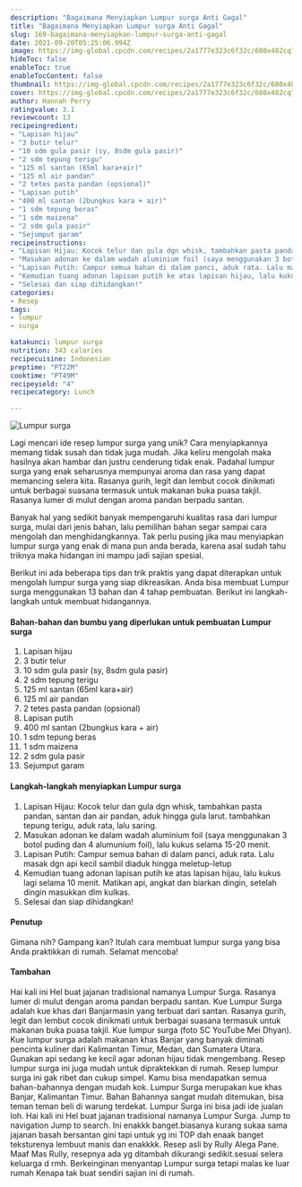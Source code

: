 ```yaml
---
description: "Bagaimana Menyiapkan Lumpur surga Anti Gagal"
title: "Bagaimana Menyiapkan Lumpur surga Anti Gagal"
slug: 169-bagaimana-menyiapkan-lumpur-surga-anti-gagal
date: 2021-09-20T05:25:06.994Z
image: https://img-global.cpcdn.com/recipes/2a1777e323c6f32c/680x482cq70/lumpur-surga-foto-resep-utama.jpg
hideToc: false
enableToc: true
enableTocContent: false
thumbnail: https://img-global.cpcdn.com/recipes/2a1777e323c6f32c/680x482cq70/lumpur-surga-foto-resep-utama.jpg
cover: https://img-global.cpcdn.com/recipes/2a1777e323c6f32c/680x482cq70/lumpur-surga-foto-resep-utama.jpg
author: Hannah Perry
ratingvalue: 3.1
reviewcount: 13
recipeingredient:
- "Lapisan hijau"
- "3 butir telur"
- "10 sdm gula pasir (sy, 8sdm gula pasir)"
- "2 sdm tepung terigu"
- "125 ml santan (65ml kara+air)"
- "125 ml air pandan"
- "2 tetes pasta pandan (opsional)"
- "Lapisan putih"
- "400 ml santan (2bungkus kara + air)"
- "1 sdm tepung beras"
- "1 sdm maizena"
- "2 sdm gula pasir"
- "Sejumput garam"
recipeinstructions:
- "Lapisan Hijau: Kocok telur dan gula dgn whisk, tambahkan pasta pandan, santan dan air pandan, aduk hingga gula larut. tambahkan tepung terigu, aduk rata, lalu saring."
- "Masukan adonan ke dalam wadah aluminium foil (saya menggunakan 3 botol puding dan 4 alumunium foil), lalu kukus selama 15-20 menit."
- "Lapisan Putih: Campur semua bahan di dalam panci, aduk rata. Lalu masak dgn api kecil sambil diaduk hingga meletup-letup"
- "Kemudian tuang adonan lapisan putih ke atas lapisan hijau, lalu kukus lagi selama 10 menit. Matikan api, angkat dan biarkan dingin, setelah dingin masukkan dlm kulkas."
- "Selesai dan siap dihidangkan!"
categories:
- Resep
tags:
- lumpur
- surga

katakunci: lumpur surga 
nutrition: 343 calories
recipecuisine: Indonesian
preptime: "PT22M"
cooktime: "PT49M"
recipeyield: "4"
recipecategory: Lunch

---
```



![Lumpur surga](https://img-global.cpcdn.com/recipes/2a1777e323c6f32c/680x482cq70/lumpur-surga-foto-resep-utama.jpg)

Lagi mencari ide resep lumpur surga yang unik? Cara menyiapkannya memang tidak susah dan tidak juga mudah. Jika keliru mengolah maka hasilnya akan hambar dan justru cenderung tidak enak. Padahal lumpur surga yang enak seharusnya mempunyai aroma dan rasa yang dapat memancing selera kita.
Rasanya gurih, legit dan lembut cocok dinikmati untuk berbagai suasana termasuk untuk makanan buka puasa takjil. Rasanya lumer di mulut dengan aroma pandan berpadu santan. 

Banyak hal yang sedikit banyak mempengaruhi kualitas rasa dari lumpur surga, mulai dari jenis bahan, lalu pemilihan bahan segar sampai cara mengolah dan menghidangkannya. Tak perlu pusing jika mau menyiapkan lumpur surga yang enak di mana pun anda berada, karena asal sudah tahu triknya maka hidangan ini mampu jadi sajian spesial.


Berikut ini ada beberapa tips dan trik praktis yang dapat diterapkan untuk mengolah lumpur surga yang siap dikreasikan. Anda bisa membuat Lumpur surga menggunakan 13 bahan dan 4 tahap pembuatan. Berikut ini langkah-langkah untuk membuat hidangannya.

<!--inarticleads1-->

#### Bahan-bahan dan bumbu yang diperlukan untuk pembuatan Lumpur surga

1. Lapisan hijau
1. 3 butir telur
1. 10 sdm gula pasir (sy, 8sdm gula pasir)
1. 2 sdm tepung terigu
1. 125 ml santan (65ml kara+air)
1. 125 ml air pandan
1. 2 tetes pasta pandan (opsional)
1. Lapisan putih
1. 400 ml santan (2bungkus kara + air)
1. 1 sdm tepung beras
1. 1 sdm maizena
1. 2 sdm gula pasir
1. Sejumput garam

<!--inarticleads2-->

#### Langkah-langkah menyiapkan Lumpur surga

1. Lapisan Hijau: Kocok telur dan gula dgn whisk, tambahkan pasta pandan, santan dan air pandan, aduk hingga gula larut. tambahkan tepung terigu, aduk rata, lalu saring.
1. Masukan adonan ke dalam wadah aluminium foil (saya menggunakan 3 botol puding dan 4 alumunium foil), lalu kukus selama 15-20 menit.
1. Lapisan Putih: Campur semua bahan di dalam panci, aduk rata. Lalu masak dgn api kecil sambil diaduk hingga meletup-letup
1. Kemudian tuang adonan lapisan putih ke atas lapisan hijau, lalu kukus lagi selama 10 menit. Matikan api, angkat dan biarkan dingin, setelah dingin masukkan dlm kulkas.
1. Selesai dan siap dihidangkan!

#### Penutup

Gimana nih? Gampang kan? Itulah cara membuat lumpur surga yang bisa Anda praktikkan di rumah. Selamat mencoba!

#### Tambahan

Hai kali ini Hel buat jajanan tradisional namanya Lumpur Surga. Rasanya lumer di mulut dengan aroma pandan berpadu santan. Kue Lumpur Surga adalah kue khas dari Banjarmasin yang terbuat dari santan. Rasanya gurih, legit dan lembut cocok dinikmati untuk berbagai suasana termasuk untuk makanan buka puasa takjil. Kue lumpur surga (foto SC YouTube Mei Dhyan). Kue lumpur surga adalah makanan khas Banjar yang banyak diminati pencinta kuliner dari Kalimantan Timur, Medan, dan Sumatera Utara. Gunakan api sedang ke kecil agar adonan hijau tidak mengembang. Resep lumpur surga ini juga mudah untuk dipraktekkan di rumah. Resep lumpur surga ini gak ribet dan cukup simpel. Kamu bisa mendapatkan semua bahan-bahannya dengan mudah kok. Lumpur Surga merupakan kue khas Banjar, Kalimantan Timur. Bahan Bahannya sangat mudah ditemukan, bisa teman teman beli di warung terdekat. Lumpur Surga ini bisa jadi ide jualan loh. Hai kali ini Hel buat jajanan tradisional namanya Lumpur Surga. Jump to navigation Jump to search. Ini enakkk banget.biasanya kurang sukaa sama jajanan basah bersantan gini tapi untuk yg ini TOP dah enaak banget teksturenya lembuut manis dan enakkkk. Resep asli by Rully Alega Pane. Maaf Mas Rully, resepnya ada yg ditambah dikurangi sedikit.sesuai selera keluarga d rmh. Berkeinginan menyantap Lumpur surga tetapi malas ke luar rumah Kenapa tak buat sendiri sajian ini di rumah. 

